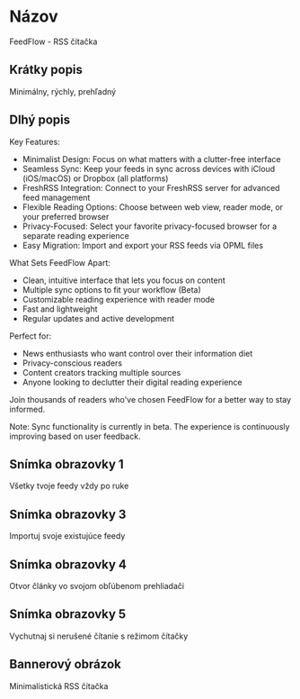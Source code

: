 # Názov

FeedFlow - RSS čítačka

## Krátky popis

Minimálny, rýchly, prehľadný

## Dlhý popis

Key Features:

- Minimalist Design: Focus on what matters with a clutter-free interface
- Seamless Sync: Keep your feeds in sync across devices with iCloud (iOS/macOS)
  or Dropbox (all platforms)
- FreshRSS Integration: Connect to your FreshRSS server for advanced feed
  management
- Flexible Reading Options: Choose between web view, reader mode, or your
  preferred browser
- Privacy-Focused: Select your favorite privacy-focused browser for a separate
  reading experience
- Easy Migration: Import and export your RSS feeds via OPML files

What Sets FeedFlow Apart:

- Clean, intuitive interface that lets you focus on content
- Multiple sync options to fit your workflow (Beta)
- Customizable reading experience with reader mode
- Fast and lightweight
- Regular updates and active development

Perfect for:
- News enthusiasts who want control over their information diet
- Privacy-conscious readers
- Content creators tracking multiple sources
- Anyone looking to declutter their digital reading experience

Join thousands of readers who've chosen FeedFlow for a better way to stay
informed.

Note: Sync functionality is currently in beta. The experience is continuously
improving based on user feedback.

## Snímka obrazovky 1

Všetky tvoje feedy vždy po ruke

## Snímka obrazovky 3

Importuj svoje existujúce feedy

## Snímka obrazovky 4

Otvor články vo svojom obľúbenom prehliadači

## Snímka obrazovky 5

Vychutnaj si nerušené čítanie s režimom čítačky

## Bannerový obrázok

Minimalistická RSS čítačka
